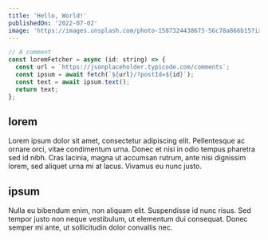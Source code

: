 ```yaml
---
title: 'Hello, World!'
publishedOn: '2022-07-02'
image: 'https://images.unsplash.com/photo-1587324438673-56c78a866b15?ixlib=rb-1.2.1&ixid=MnwxMjA3fDB8MHxwaG90by1wYWdlfHx8fGVufDB8fHx8&auto=format&fit=crop&w=1480&q=80'
---
```


```js
// A comment
const loremFetcher = async (id: string) => {
  const url = `https://jsonplaceholder.typicode.com/comments`;
  const ipsum = await fetch(`${url}/?postId=${id}`);
  const text = await ipsum.text();
  return text;
};
```

## lorem

Lorem ipsum dolor sit amet, consectetur adipiscing elit. Pellentesque ac ornare orci, vitae condimentum urna. Donec et nisi in odio tempus pharetra sed id nibh. Cras lacinia, magna ut accumsan rutrum, ante nisi dignissim lorem, sed aliquet urna mi at lacus. Vivamus eu nunc justo.

## ipsum

Nulla eu bibendum enim, non aliquam elit. Suspendisse id nunc risus. Sed tempor justo non neque vestibulum, ut elementum dui consequat. Donec semper mi ante, ut sollicitudin dolor convallis nec.
